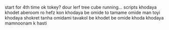 start for 4th time
ok
tokey?
dour
lerf
tree
cube
running...
scripts
khodaya khodet aberoom ro hefz kon
khodaya be omide to
tamame omide man toyi
khodaya shokret
tanha omidami
tavakol be khodet
be omide khoda
khodaya mamnoonam k hasti
